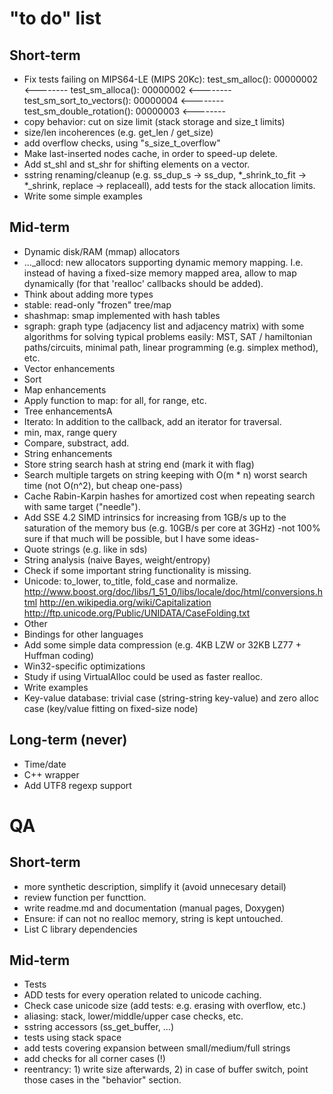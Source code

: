 "to do" list
===

Short-term
---
* Fix tests failing on MIPS64-LE (MIPS 20Kc):
	test_sm_alloc(): 00000002 <--------
	test_sm_alloca(): 00000002 <--------
	test_sm_sort_to_vectors(): 00000004 <--------
	test_sm_double_rotation(): 00000003 <--------
* copy behavior: cut on size limit (stack storage and size_t limits)
* size/len incoherences (e.g. get_len / get_size)
* add overflow checks, using "s_size_t_overflow"
* Make last-inserted nodes cache, in order to speed-up delete.
* Add st_shl and st_shr for shifting elements on a vector.
* sstring renaming/cleanup (e.g. ss_dup_s -> ss_dup, *_shrink_to_fit -> *_shrink, replace -> replaceall), add tests for the stack allocation limits.
* Write some simple examples

Mid-term
---

* Dynamic disk/RAM (mmap) allocators
 * ..._allocd: new allocators supporting dynamic memory mapping. I.e. instead of having a fixed-size memory mapped area, allow to map dynamically (for that 'realloc' callbacks should be added).
* Think about adding more types
 * stable: read-only "frozen" tree/map
 * shashmap: smap implemented with hash tables
 * sgraph: graph type (adjacency list and adjacency matrix) with some algorithms for solving typical problems easily: MST, SAT / hamiltonian paths/circuits, minimal path, linear programming (e.g. simplex method), etc.
* Vector enhancements
 * Sort
* Map enhancements
 * Apply function to map: for all, for range, etc.
* Tree enhancementsA
 * Iterato: In addition to the callback, add an iterator for traversal.
 * min, max, range query
 * Compare, substract, add.
* String enhancements
 * Store string search hash at string end (mark it with flag)
 * Search multiple targets on string keeping with O(m * n) worst search time (not O(n^2), but cheap one-pass)
 * Cache Rabin-Karpin hashes for amortized cost when repeating search with same target ("needle").
 * Add SSE 4.2 SIMD intrinsics for increasing from 1GB/s up to the saturation of the memory bus (e.g. 10GB/s per core at 3GHz) \-not 100% sure if that much will be possible, but I have some ideas\-
 * Quote strings (e.g. like in sds)
 * String analysis (naive Bayes, weight/entropy)
 * Check if some important string functionality is missing.
 * Unicode: to_lower, to_title, fold_case and normalize. http://www.boost.org/doc/libs/1_51_0/libs/locale/doc/html/conversions.html http://en.wikipedia.org/wiki/Capitalization http://ftp.unicode.org/Public/UNIDATA/CaseFolding.txt
* Other
 * Bindings for other languages
* Add some simple data compression (e.g. 4KB LZW or 32KB LZ77 + Huffman coding)
* Win32-specific optimizations
 * Study if using VirtualAlloc could be used as faster realloc.
* Write examples
 * Key-value database: trivial case (string-string key-value) and zero alloc case (key/value fitting on fixed-size node)

Long-term (never)
---

* Time/date
* C++ wrapper
* Add UTF8 regexp support

QA
===

Short-term
---

* more synthetic description, simplify it (avoid unnecesary detail)
* review function per functtion.
* write readme.md and documentation (manual pages, Doxygen)
* Ensure: if can not no realloc memory, string is kept untouched.
* List C library dependencies

Mid-term
---

* Tests
 * ADD tests for every operation related to unicode caching.
 *  Check case unicode size (add tests: e.g. erasing with overflow, etc.)
 * aliasing: stack, lower/middle/upper case checks, etc.
 * sstring accessors (ss_get_buffer, ...)
 * tests using stack space
 * add tests covering expansion between small/medium/full strings
 * add checks for all corner cases (!)
 * reentrancy: 1) write size afterwards, 2) in case of buffer switch, point those cases in the "behavior" section.

